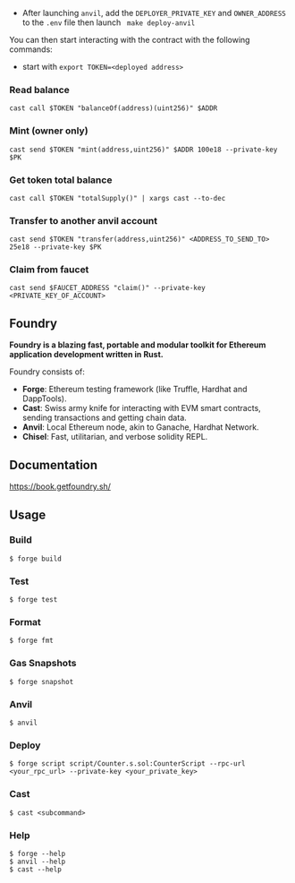 - After launching `anvil`, add the `DEPLOYER_PRIVATE_KEY` and `OWNER_ADDRESS` to the `.env`
file then launch ` make deploy-anvil`

You can then start interacting with the contract with the following commands:
- start with `export TOKEN=<deployed address>`

### Read balance
`cast call $TOKEN "balanceOf(address)(uint256)" $ADDR`
### Mint (owner only)
`cast send $TOKEN "mint(address,uint256)" $ADDR 100e18 --private-key $PK`
### Get token total balance
`cast call $TOKEN "totalSupply()" | xargs cast --to-dec`
### Transfer to another anvil account
`cast send $TOKEN "transfer(address,uint256)" <ADDRESS_TO_SEND_TO> 25e18 --private-key $PK`
### Claim from faucet
`cast send $FAUCET_ADDRESS "claim()" --private-key <PRIVATE_KEY_OF_ACCOUNT>`



## Foundry

**Foundry is a blazing fast, portable and modular toolkit for Ethereum application development written in Rust.**

Foundry consists of:

- **Forge**: Ethereum testing framework (like Truffle, Hardhat and DappTools).
- **Cast**: Swiss army knife for interacting with EVM smart contracts, sending transactions and getting chain data.
- **Anvil**: Local Ethereum node, akin to Ganache, Hardhat Network.
- **Chisel**: Fast, utilitarian, and verbose solidity REPL.

## Documentation

https://book.getfoundry.sh/

## Usage

### Build

```shell
$ forge build
```

### Test

```shell
$ forge test
```

### Format

```shell
$ forge fmt
```

### Gas Snapshots

```shell
$ forge snapshot
```

### Anvil

```shell
$ anvil
```

### Deploy

```shell
$ forge script script/Counter.s.sol:CounterScript --rpc-url <your_rpc_url> --private-key <your_private_key>
```

### Cast

```shell
$ cast <subcommand>
```

### Help

```shell
$ forge --help
$ anvil --help
$ cast --help
```

